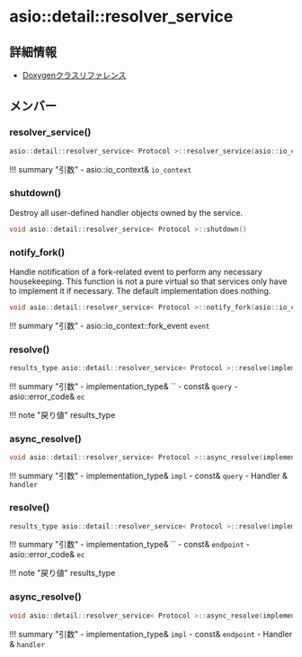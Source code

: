 # asio::detail::resolver_service



## 詳細情報

- [Doxygenクラスリファレンス](https://lang-ship.com/reference/ESP32/latest/classasio_1_1detail_1_1resolver__service.html)

## メンバー









### resolver_service()



```c
asio::detail::resolver_service< Protocol >::resolver_service(asio::io_context &io_context)
```

!!! summary "引数"
	- asio::io_context& `io_context` 



### shutdown()
Destroy all user-defined handler objects owned by the service.


```c
void asio::detail::resolver_service< Protocol >::shutdown()
```



### notify_fork()


Handle notification of a fork-related event to perform any necessary housekeeping. This function is not a pure virtual so that services only have to implement it if necessary. The default implementation does nothing. 
```c
void asio::detail::resolver_service< Protocol >::notify_fork(asio::io_context::fork_event fork_ev)
```

!!! summary "引数"
	- asio::io_context::fork_event `event` 



### resolve()



```c
results_type asio::detail::resolver_service< Protocol >::resolve(implementation_type &, const query_type &query, asio::error_code &ec)
```

!!! summary "引数"
	- implementation_type& `` 
	- const& `query` 
	- asio::error_code& `ec` 

!!! note "戻り値"
	results_type



### async_resolve()



```c
void asio::detail::resolver_service< Protocol >::async_resolve(implementation_type &impl, const query_type &query, Handler &handler)
```

!!! summary "引数"
	- implementation_type& `impl` 
	- const& `query` 
	- Handler & `handler` 



### resolve()



```c
results_type asio::detail::resolver_service< Protocol >::resolve(implementation_type &, const endpoint_type &endpoint, asio::error_code &ec)
```

!!! summary "引数"
	- implementation_type& `` 
	- const& `endpoint` 
	- asio::error_code& `ec` 

!!! note "戻り値"
	results_type



### async_resolve()



```c
void asio::detail::resolver_service< Protocol >::async_resolve(implementation_type &impl, const endpoint_type &endpoint, Handler &handler)
```

!!! summary "引数"
	- implementation_type& `impl` 
	- const& `endpoint` 
	- Handler & `handler` 



